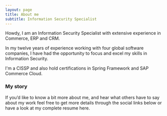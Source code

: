 ```yaml
---
layout: page
title: About me
subtitle: Information Security Specialist
---
```


Howdy, I am an Information Security Specialist with extensive experience in Commerce, ERP and CRM.

In my twelve years of experience working with four global software companies, I have had the opportunity to focus and excel my skills in Information Security.

I'm a CISSP and also hold certifications in Spring Framework and SAP Commerce Cloud.

### My story

If you’d like to know a bit more about me, and hear what others have to say about my work feel free to get more details through the social links below or have a look at my complete resume here.
